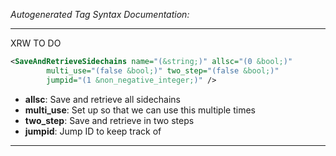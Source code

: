 _Autogenerated Tag Syntax Documentation:_

---
XRW TO DO

```xml
<SaveAndRetrieveSidechains name="(&string;)" allsc="(0 &bool;)"
        multi_use="(false &bool;)" two_step="(false &bool;)"
        jumpid="(1 &non_negative_integer;)" />
```

-   **allsc**: Save and retrieve all sidechains
-   **multi_use**: Set up so that we can use this multiple times
-   **two_step**: Save and retrieve in two steps
-   **jumpid**: Jump ID to keep track of

---
